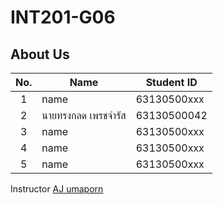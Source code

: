 # INT201-G06

## About Us

| No. | Name              | Student ID   |
|:---:|-------------------|--------------|
|  1  | name   | 63130500xxx  |
|  2  | นายทรงกลด เพรชจำรัส  | 63130500042  |
|  3  | name  | 63130500xxx |
|  4  | name  | 63130500xxx |
|  5  | name  | 63130500xxx |

Instructor [AJ umaporn](https://github.com/umaporn-sup)



